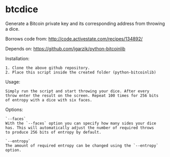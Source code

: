 btcdice
=======


Generate a Bitcoin private key and its corresponding
address from throwing a dice.

Borrows code from:	http://code.activestate.com/recipes/134892/
							
Depends on: https://github.com/jgarzik/python-bitcoinlib

Installation:

	1. Clone the above github repository.
	2. Place this script inside the created folder (python-bitcoinlib)

Usage:

	Simply run the script and start throwing your dice. After every
	throw enter the result on the screen. Repeat 100 times for 256 bits
	of entropy with a dice with six faces.

Options:

	`--faces`
	With the `--faces` option you can specify how many sides your dice
	has. This will automatically adjust the number of required throws
	to produce 256 bits of entropy by default.

	`--entropy`
	The amount of required entropy can be changed using the `--entropy`
	option.
